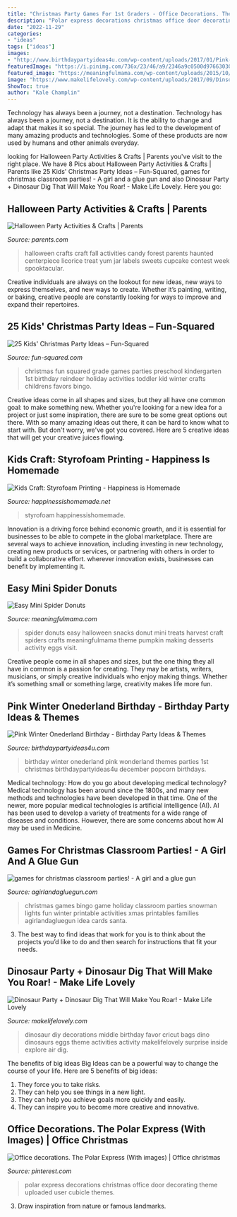 ```yaml
---
title: "Christmas Party Games For 1st Graders - Office Decorations. The Polar Express (with Images)"
description: "Polar express decorations christmas office door decorating theme uploaded user cubicle themes"
date: "2022-11-29"
categories:
- "ideas"
tags: ["ideas"]
images:
- "http://www.birthdaypartyideas4u.com/wp-content/uploads/2017/01/Pink-Winter-Onederland-Birthday-Popcorn-600x900.jpg"
featuredImage: "https://i.pinimg.com/736x/23/46/a9/2346a9c0500d97663030910b537e9b45.jpg"
featured_image: "https://meaningfulmama.com/wp-content/uploads/2015/10/Spider-Donuts-Spider-Food-Ideas-for-Halloween-or-a-Harvest-Party.jpg"
image: "https://www.makelifelovely.com/wp-content/uploads/2017/09/Dinsoaur-party-with-lots-of-dinosaur-food-ideas-and-amazing-decorations.jpg"
ShowToc: true
author: "Kale Champlin"
---
```



Technology has always been a journey, not a destination.
Technology has always been a journey, not a destination. It is the ability to change and adapt that makes it so special. The journey has led to the development of many amazing products and technologies. Some of these products are now used by humans and other animals everyday.

	

		
looking for Halloween Party Activities &amp; Crafts | Parents you've visit to the right place. We have 8 Pics about Halloween Party Activities &amp; Crafts | Parents like 25 Kids&#039; Christmas Party Ideas – Fun-Squared, games for christmas classroom parties! - A girl and a glue gun and also Dinosaur Party + Dinosaur Dig That Will Make You Roar! - Make Life Lovely. Here you go:
		
    
## Halloween Party Activities &amp; Crafts | Parents

<img loading=lazy src="https://static.onecms.io/wp-content/uploads/sites/38/2015/07/12213624/550_101434696.jpg" onerror="this.onerror=null;this.src='https://tse1.mm.bing.net/th?id=OIP.i8uKke9Ll9fpwG2xhWMQdAHaJ3&amp;pid=15.1';" alt="Halloween Party Activities &amp; Crafts | Parents">

_Source: parents.com_

>halloween crafts craft fall activities candy forest parents haunted centerpiece licorice treat yum jar labels sweets cupcake contest week spooktacular. 

	

Creative individuals are always on the lookout for new ideas, new ways to express themselves, and new ways to create. Whether it’s painting, writing, or baking, creative people are constantly looking for ways to improve and expand their repertoires.

    
## 25 Kids&#039; Christmas Party Ideas – Fun-Squared

<img loading=lazy src="http://fun-squared.com/wp-content/uploads/2016/11/25-Kids-Christmas-Party-Ideas-Collage.png" onerror="this.onerror=null;this.src='https://tse4.mm.bing.net/th?id=OIP.oRGDrz4ApeKc_Cdw37bmawHaSh&amp;pid=15.1';" alt="25 Kids&#039; Christmas Party Ideas – Fun-Squared">

_Source: fun-squared.com_

>christmas fun squared grade games parties preschool kindergarten 1st birthday reindeer holiday activities toddler kid winter crafts childrens favors bingo. 

	

Creative ideas come in all shapes and sizes, but they all have one common goal: to make something new. Whether you're looking for a new idea for a project or just some inspiration, there are sure to be some great options out there. With so many amazing ideas out there, it can be hard to know what to start with. But don't worry, we've got you covered. Here are 5 creative ideas that will get your creative juices flowing.

    
## Kids Craft: Styrofoam Printing - Happiness Is Homemade

<img loading=lazy src="https://www.happinessishomemade.net/wp-content/uploads/2013/06/Styrofoam-Printing.jpg" onerror="this.onerror=null;this.src='https://tse3.mm.bing.net/th?id=OIP.r-XDmpTRc_0pZ50Vxz8GZgHaF-&amp;pid=15.1';" alt="Kids Craft: Styrofoam Printing - Happiness is Homemade">

_Source: happinessishomemade.net_

>styrofoam happinessishomemade. 

	

Innovation is a driving force behind economic growth, and it is essential for businesses to be able to compete in the global marketplace. There are several ways to achieve innovation, including investing in new technology, creating new products or services, or partnering with others in order to build a collaborative effort. wherever innovation exists, businesses can benefit by implementing it.

    
## Easy Mini Spider Donuts

<img loading=lazy src="https://meaningfulmama.com/wp-content/uploads/2015/10/Spider-Donuts-Spider-Food-Ideas-for-Halloween-or-a-Harvest-Party.jpg" onerror="this.onerror=null;this.src='https://tse3.mm.bing.net/th?id=OIP._HGgNJav_mlUOUFU-OrnpAHaLL&amp;pid=15.1';" alt="Easy Mini Spider Donuts">

_Source: meaningfulmama.com_

>spider donuts easy halloween snacks donut mini treats harvest craft spiders crafts meaningfulmama theme pumpkin making desserts activity eggs visit. 

	

Creative people come in all shapes and sizes, but the one thing they all have in common is a passion for creating. They may be artists, writers, musicians, or simply creative individuals who enjoy making things. Whether it’s something small or something large, creativity makes life more fun.

    
## Pink Winter Onederland Birthday - Birthday Party Ideas &amp; Themes

<img loading=lazy src="http://www.birthdaypartyideas4u.com/wp-content/uploads/2017/01/Pink-Winter-Onederland-Birthday-Popcorn-600x900.jpg" onerror="this.onerror=null;this.src='https://tse1.mm.bing.net/th?id=OIP.RdHhiemrGLlsQoXqvZJEkQHaLH&amp;pid=15.1';" alt="Pink Winter Onederland Birthday - Birthday Party Ideas &amp; Themes">

_Source: birthdaypartyideas4u.com_

>birthday winter onederland pink wonderland themes parties 1st christmas birthdaypartyideas4u december popcorn birthdays. 

	

Medical technology: How do you go about developing medical technology?
Medical technology has been around since the 1800s, and many new methods and technologies have been developed in that time. One of the newer, more popular medical technologies is artificial intelligence (AI). AI has been used to develop a variety of treatments for a wide range of diseases and conditions. However, there are some concerns about how AI may be used in Medicine.

    
## Games For Christmas Classroom Parties! - A Girl And A Glue Gun

<img loading=lazy src="https://www.agirlandagluegun.com/wp-content/uploads/2013/12/cfa1b5fe871bc9d3f662b8786ba1ceb9.jpg" onerror="this.onerror=null;this.src='https://tse4.mm.bing.net/th?id=OIP.EpC4-bQT_ix6Ah4DqaTSeAAAAA&amp;pid=15.1';" alt="games for christmas classroom parties! - A girl and a glue gun">

_Source: agirlandagluegun.com_

>christmas games bingo game holiday classroom parties snowman lights fun winter printable activities xmas printables families agirlandagluegun idea cards santa. 

	

3. The best way to find ideas that work for you is to think about the projects you’d like to do and then search for instructions that fit your needs.

    
## Dinosaur Party + Dinosaur Dig That Will Make You Roar! - Make Life Lovely

<img loading=lazy src="https://www.makelifelovely.com/wp-content/uploads/2017/09/Dinsoaur-party-with-lots-of-dinosaur-food-ideas-and-amazing-decorations.jpg" onerror="this.onerror=null;this.src='https://tse2.mm.bing.net/th?id=OIP.oIEitGKPSji0hlkQJwI9CgHaHa&amp;pid=15.1';" alt="Dinosaur Party + Dinosaur Dig That Will Make You Roar! - Make Life Lovely">

_Source: makelifelovely.com_

>dinosaur diy decorations middle birthday favor cricut bags dino dinosaurs eggs theme activities activity makelifelovely surprise inside explore air dig. 

	

The benefits of big ideas
Big Ideas can be a powerful way to change the course of your life. Here are 5 benefits of big ideas:
1. They force you to take risks.
2. They can help you see things in a new light.
3. They can help you achieve goals more quickly and easily.
4. They can inspire you to become more creative and innovative.

    
## Office Decorations. The Polar Express (With Images) | Office Christmas

<img loading=lazy src="https://i.pinimg.com/736x/23/46/a9/2346a9c0500d97663030910b537e9b45.jpg" onerror="this.onerror=null;this.src='https://tse2.mm.bing.net/th?id=OIP.rd_iMW4FXLpyC-hU6rrb4AHaJ3&amp;pid=15.1';" alt="Office decorations. The Polar Express (With images) | Office christmas">

_Source: pinterest.com_

>polar express decorations christmas office door decorating theme uploaded user cubicle themes. 

	

3. Draw inspiration from nature or famous landmarks.

